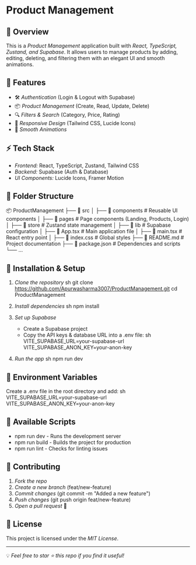 # Product Management

## 🚀 Overview
This is a *Product Management* application built with *React, TypeScript, Zustand, and Supabase*. It allows users to manage products by adding, editing, deleting, and filtering them with an elegant UI and smooth animations.

## 📌 Features
- 🛠 *Authentication* (Login & Logout with Supabase)
- 📦 *Product Management* (Create, Read, Update, Delete)
- 🔍 *Filters & Search* (Category, Price, Rating)
- 🌟 *Responsive Design* (Tailwind CSS, Lucide Icons)
- 🎨 *Smooth Animations*


## ⚡ Tech Stack
- *Frontend:* React, TypeScript, Zustand, Tailwind CSS
- *Backend:* Supabase (Auth & Database)
- *UI Components:* Lucide Icons, Framer Motion

## 📂 Folder Structure

📦 ProductManagement
├── 📂 src
│   ├── 📂 components      # Reusable UI components
│   ├── 📂 pages           # Page components (Landing, Products, Login)
│   ├── 📂 store           # Zustand state management
│   ├── 📂 lib             # Supabase configuration
│   ├── 📜 App.tsx         # Main application file
│   ├── 📜 main.tsx        # React entry point
│   ├── 📜 index.css       # Global styles
├── 📜 README.md           # Project documentation
├── 📜 package.json        # Dependencies and scripts
└── ...


## 🚀 Installation & Setup
1. *Clone the repository*
   sh
   git clone https://github.com/Apurwasharma3007/ProductManagement.git
   cd ProductManagement
   
2. *Install dependencies*
   sh
   npm install
   
3. *Set up Supabase*
   - Create a Supabase project
   - Copy the API keys & database URL into a .env file:
   sh
   VITE_SUPABASE_URL=your-supabase-url
   VITE_SUPABASE_ANON_KEY=your-anon-key
   
4. *Run the app*
   sh
   npm run dev
   

## 📜 Environment Variables
Create a .env file in the root directory and add:
sh
VITE_SUPABASE_URL=your-supabase-url
VITE_SUPABASE_ANON_KEY=your-anon-key


## 📌 Available Scripts
- npm run dev - Runs the development server
- npm run build - Builds the project for production
- npm run lint - Checks for linting issues

## 🤝 Contributing
1. *Fork the repo*
2. *Create a new branch* (feat/new-feature)
3. *Commit changes* (git commit -m "Added a new feature")
4. *Push changes* (git push origin feat/new-feature)
5. *Open a pull request* 🚀

## 📜 License
This project is licensed under the *MIT License*.

---
💡 *Feel free to star ⭐ this repo if you find it useful!*
